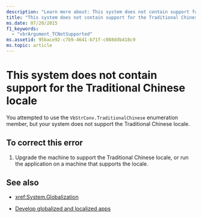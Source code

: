 ```yaml
---
description: "Learn more about: This system does not contain support for the Traditional Chinese locale"
title: "This system does not contain support for the Traditional Chinese locale"
ms.date: 07/20/2015
f1_keywords: 
  - "vbrArgument_TCNotSupported"
ms.assetid: 95bace92-c7b9-4641-b71f-c088ddb418c9
ms.topic: article
---
```

# This system does not contain support for the Traditional Chinese locale

You attempted to use the `VbStrConv.TraditionalChinese` enumeration member, but your system does not support the Traditional Chinese locale.  
  
## To correct this error  
  
1. Upgrade the machine to support the Traditional Chinese locale, or run the application on a machine that supports the locale.  
  
## See also

- <xref:System.Globalization>

- [Develop globalized and localized apps](/visualstudio/ide/globalizing-and-localizing-applications)
